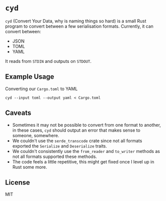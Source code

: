 # `cyd`

`cyd` (Convert Your Data, why is naming things so hard) is a small Rust program
to convert between a few serialisation formats. Currently, it can convert
between:

  - JSON
  - TOML
  - YAML

It reads from `STDIN` and outputs on `STDOUT`.

## Example Usage

Converting our `Cargo.toml` to YAML

```shell
cyd --input toml --output yaml < Cargo.toml
```

## Caveats

  - Sometimes it may not be possible to convert from one format to another, in
    these cases, `cyd` should output an error that makes sense to someone,
    somewhere.
  - We couldn't use the `serde_transcode` crate since not all formats exported
    the `Serialize` and `Deserialize` traits.
  - We couldn't consistently use the `from_reader` and `to_writer` methods as
    not all formats supported these methods.
  - The code feels a little repetitive, this might get fixed once I level up in
    Rust some more.

## License

MIT
